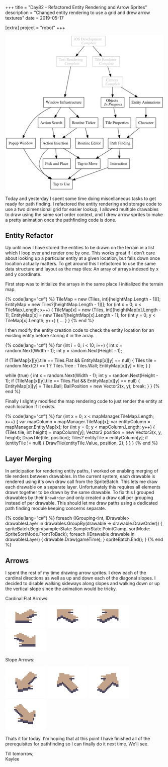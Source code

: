 +++
title = "Day82 - Refactored Entity Rendering and Arrow Sprites"
description = "Changed entity rendering to use a grid and drew arrow textures"
date = 2019-05-17

[extra]
project = "robot"
+++

![Todo](./todo.svg)

Today and yesterday I spent some time doing miscellaneous tasks to get ready for
path finding. I refactored the entity rendering and storage code to use a two
dimensional grid for easier lookup, I allowed multiple drawables to draw using
the same sort order context, and I drew arrow sprites to make a pretty animation
once the pathfinding code is done.

## Entity Refactor

Up until now I have stored the entities to be drawn on the terrain in a list
which I loop over and render one by one. This works great if I don't care about
looking up a particular entity at a given location, but falls down once location
actually matters. To get around this I refactored to use the same data structure
and layout as the map tiles: An array of arrays indexed by x and y coordinate.

First step was to initialize the arrays in the same place I initialized the
terrain map.

{% code(lang="c#") %}
TileMap = new (Tiles, int)[heightMap.Length - 1][];
EntityMap = new Tiles?[heightMap.Length - 1][];
for (int x = 0; x < TileMap.Length; x++) {
    TileMap[x] = new (Tiles, int)[heightMap[x].Length - 1];
    EntityMap[x] = new Tiles?[heightMap[x].Length - 1];
    for (int y = 0; y < TileMap[x].Length; y++) {
        ...
    }
}
{% end %}

I then modify the entity creation code to check the entity location for an
existing entity before storing it in the array.

{% code(lang="c#") %}
for (int i = 0; i < 10; i++) {
  int x = random.Next(Width - 1);
  int y = random.Next(Height - 1);

  if (TileMap[x][y].tile == Tiles.Flat && EntityMap[x][y] == null) {
      Tiles tile = random.Next(2) == 1 ? Tiles.Tree : Tiles.Wall;
      EntityMap[x][y] = tile;
  }
}

while (true) {
  int x = random.Next(Width - 1);
  int y = random.Next(Height - 1);
  if (TileMap[x][y].tile == Tiles.Flat && EntityMap[x][y] == null) {
      EntityMap[x][y] = Tiles.Ball;
      BallPosition = new Vector2(x, y);
      break;
  }
}
{% end %}

Finally I slightly modified the map rendering code to just render the entity at
each location if it exists.

{% code(lang="c#") %}
for (int x = 0; x < mapManager.TileMap.Length; x++) {
    var mapColumn = mapManager.TileMap[x];
    var entityColumn = mapManager.EntityMap[x];
    for (int y = 0; y < mapColumn.Length; y++) {
        (Tiles tile, int height) = mapColumn[y];
        Vector3 position = new Vector3(x, y, height);
        DrawTile(tile, position);
        Tiles? entityTile = entityColumn[y];
        if (entityTile != null) {
            DrawTile(entityTile.Value, position, 2);
        }
    }
}
{% end %}

## Layer Merging

In anticipation for rendering entity paths, I worked on enabling merging of tile
renders between drawables. In the current system, each drawable is rendered
using it's own draw call from the SpriteBatch. This lets me draw each drawable
on a separate layer. Unfortunately this requires all elements drawn together to
be drawn by the same drawable. To fix this I grouped drawables by their
`DrawOrder` and only created a draw call per grouping instead of per drawable.
This should let me draw paths using a dedicated path finding module keeping
concerns separate.

{% code(lang="c#") %}
foreach (IGrouping<int, IDrawable> drawablesLayer in drawables.GroupBy(drawable => drawable.DrawOrder)) {
    spriteBatch.Begin(samplerState: SamplerState.PointClamp, sortMode: SpriteSortMode.FrontToBack);
    foreach (IDrawable drawable in drawablesLayer) {
        drawable.Draw(gameTime);
    }
    spriteBatch.End();
}
{% end %}

## Arrows

I spent the rest of my time drawing arrow sprites. I drew each of the cardinal
directions as well as up and down each of the diagonal slopes. I decided to
disable walking sideways along slopes and walking down or up the vertical slope
since the animation would be tricky.

Cardinal Flat Arrows:

![Flat Negative X](FlatNegativeX.png)
![Flat Negative Y](FlatNegativeY.png)
![Flat Positive X](FlatPositiveX.png)
![Flat Positive Y](FlatPositiveY.png)

Slope Arrows:

![Slope Negative X](SlopeNegativeX.png)
![Slope Negative Y](SlopeNegativeY.png)
![Slope Positive X](SlopePositiveX.png)
![Slope Positive Y](SlopePositiveY.png)

Thats it for today. I'm hoping that at this point I have finished all of the
prerequisites for pathfinding so I can finally do it next time. We'll see.

Till tomorrow,  
Kaylee
